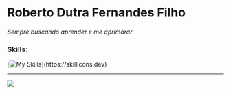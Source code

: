 # Roberto Dutra Fernandes Filho

*Sempre buscando aprender e me aprimorar*

### Skills:

[![My Skills](https://skillicons.dev/icons?i=python,css,html,cpp,git,)](https://skillicons.dev)

---
<a href="https://www.linkedin.com/in/roberto-dutra-2791a6270/" target="_blank"><img src="https://img.shields.io/badge/-LinkedIn-%230077B5?style=for-the-badge&logo=linkedin&logoColor=white" target="_blank"></a>
